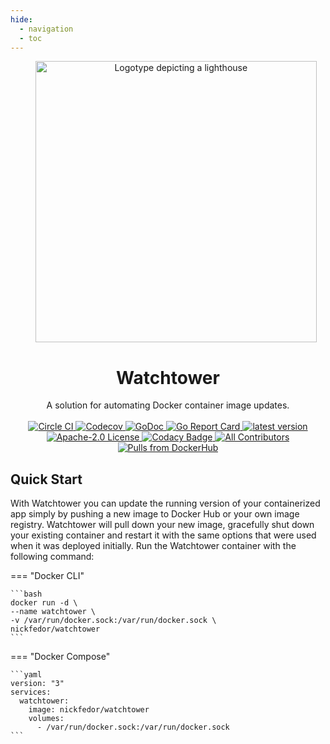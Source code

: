 ```yaml
---
hide:
  - navigation
  - toc
---
```

<!-- markdownlint-disable -->
<p style="text-align: center; margin-left: 1.6rem;">
  <img alt="Logotype depicting a lighthouse" src="./images/logo-450px.png" width="450" />
</p>
<h1 align="center">
  Watchtower
</h1>

<p align="center">
  A solution for automating Docker container image updates.
  <br/><br/>
  <a href="https://circleci.com/gh/nicholas-fedor/watchtower">
    <img alt="Circle CI" src="https://circleci.com/gh/nicholas-fedor/watchtower.svg?style=shield" />
  </a>
  <a href="https://codecov.io/gh/nicholas-fedor/watchtower">
    <img alt="Codecov" src="https://codecov.io/gh/nicholas-fedor/watchtower/branch/main/graph/badge.svg">
  </a>
  <a href="https://godoc.org/github.com/nicholas-fedor/watchtower">
    <img alt="GoDoc" src="https://godoc.org/github.com/nicholas-fedor/watchtower?status.svg" />
  </a>
  <a href="https://goreportcard.com/report/github.com/nicholas-fedor/watchtower">
    <img alt="Go Report Card" src="https://goreportcard.com/badge/github.com/nicholas-fedor/watchtower" />
  </a>
  <a href="https://github.com/nicholas-fedor/watchtower/releases">
    <img alt="latest version" src="https://img.shields.io/github/tag/nicholas-fedor/watchtower.svg" />
  </a>
  <a href="https://www.apache.org/licenses/LICENSE-2.0">
    <img alt="Apache-2.0 License" src="https://img.shields.io/github/license/nicholas-fedor/watchtower.svg" />
  </a>
  <a href="https://www.codacy.com/gh/nicholas-fedor/watchtower/dashboard?utm_source=github.com&amp;utm_medium=referral&amp;utm_content=nicholas-fedor/watchtower&amp;utm_campaign=Badge_Grade">
    <img alt="Codacy Badge" src="https://app.codacy.com/project/badge/Grade/1c48cfb7646d4009aa8c6f71287670b8"/>
  </a>
  <a href="https://github.com/nicholas-fedor/watchtower/#contributors">
    <img alt="All Contributors" src="https://img.shields.io/github/all-contributors/nicholas-fedor/watchtower" />
  </a>
  <a href="https://hub.docker.com/r/nickfedor/watchtower">
    <img alt="Pulls from DockerHub" src="https://img.shields.io/docker/pulls/nickfedor/watchtower.svg" />
  </a>
</p>
<!-- markdownlint-restore -->

## Quick Start

With Watchtower you can update the running version of your containerized app simply by pushing a new image to Docker Hub or your own image registry. Watchtower will pull down your new image, gracefully shut down your existing container and restart it with the same options that were used when it was deployed initially. Run the Watchtower container with the following command:

=== "Docker CLI"

    ```bash
    docker run -d \
    --name watchtower \
    -v /var/run/docker.sock:/var/run/docker.sock \
    nickfedor/watchtower
    ```

=== "Docker Compose"

    ```yaml
    version: "3"
    services:
      watchtower:
        image: nickfedor/watchtower
        volumes:
          - /var/run/docker.sock:/var/run/docker.sock
    ```
